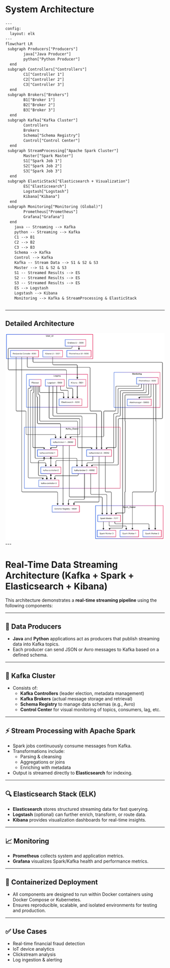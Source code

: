 # System Architecture

```mermaid
---
config:
  layout: elk
---
flowchart LR
 subgraph Producers["Producers"]
        java["Java Producer"]
        python["Python Producer"]
  end
 subgraph Controllers["Controllers"]
        C1["Controller 1"]
        C2["Controller 2"]
        C3["Controller 3"]
  end
 subgraph Brokers["Brokers"]
        B1["Broker 1"]
        B2["Broker 2"]
        B3["Broker 3"]
  end
 subgraph Kafka["Kafka Cluster"]
        Controllers
        Brokers
        Schema["Schema Registry"]
        Control["Control Center"]
  end
 subgraph StreamProcessing["Apache Spark Cluster"]
        Master["Spark Master"]
        S1["Spark Job 1"]
        S2["Spark Job 2"]
        S3["Spark Job 3"]
  end
 subgraph ElasticStack["Elasticsearch + Visualization"]
        ES["Elasticsearch"]
        Logstash["Logstash"]
        Kibana["Kibana"]
  end
 subgraph Monitoring["Monitoring (Global)"]
        Prometheus["Prometheus"]
        Grafana["Grafana"]
  end
    java -- Streaming --> Kafka
    python -- Streaming --> Kafka
    C1 --> B1
    C2 --> B2
    C3 --> B3
    Schema --> Kafka
    Control --> Kafka
    Kafka -- Stream Data --> S1 & S2 & S3
    Master --> S1 & S2 & S3
    S1 -- Streamed Results --> ES
    S2 -- Streamed Results --> ES
    S3 -- Streamed Results --> ES
    ES --> Logstash
    Logstash --> Kibana
    Monitoring --> Kafka & StreamProcessing & ElasticStack


```
---

## Detailed Architecture

<img src="architecture.png">
---

# Real-Time Data Streaming Architecture (Kafka + Spark + Elasticsearch + Kibana)

This architecture demonstrates a **real-time streaming pipeline** using the following components:

---

## 🔄 Data Producers

- **Java** and **Python** applications act as producers that publish streaming data into Kafka topics.
- Each producer can send JSON or Avro messages to Kafka based on a defined schema.

---

## 🧠 Kafka Cluster

- Consists of:
  - **Kafka Controllers** (leader election, metadata management)
  - **Kafka Brokers** (actual message storage and retrieval)
  - **Schema Registry** to manage data schemas (e.g., Avro)
  - **Control Center** for visual monitoring of topics, consumers, lag, etc.

---

## ⚡ Stream Processing with Apache Spark

- Spark jobs continuously consume messages from Kafka.
- Transformations include:
  - Parsing & cleansing
  - Aggregations or joins
  - Enriching with metadata
- Output is streamed directly to **Elasticsearch** for indexing.

---

## 🔍 Elasticsearch Stack (ELK)

- **Elasticsearch** stores structured streaming data for fast querying.
- **Logstash** (optional) can further enrich, transform, or route data.
- **Kibana** provides visualization dashboards for real-time insights.

---

## 📈 Monitoring

- **Prometheus** collects system and application metrics.
- **Grafana** visualizes Spark/Kafka health and performance metrics.

---

## 🐳 Containerized Deployment

- All components are designed to run within Docker containers using Docker Compose or Kubernetes.
- Ensures reproducible, scalable, and isolated environments for testing and production.

---

## ✅ Use Cases

- Real-time financial fraud detection
- IoT device analytics
- Clickstream analysis
- Log ingestion & alerting

